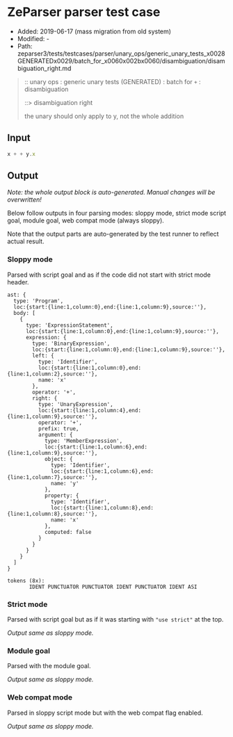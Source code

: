 # ZeParser parser test case

- Added: 2019-06-17 (mass migration from old system)
- Modified: -
- Path: zeparser3/tests/testcases/parser/unary_ops/generic_unary_tests_x0028GENERATEDx0029/batch_for_x0060x002bx0060/disambiguation/disambiguation_right.md

> :: unary ops : generic unary tests (GENERATED) : batch for `+` : disambiguation
>
> ::> disambiguation right
>
> the unary should only apply to y, not the whole addition

## Input

`````js
x + + y.x
`````

## Output

_Note: the whole output block is auto-generated. Manual changes will be overwritten!_

Below follow outputs in four parsing modes: sloppy mode, strict mode script goal, module goal, web compat mode (always sloppy).

Note that the output parts are auto-generated by the test runner to reflect actual result.

### Sloppy mode

Parsed with script goal and as if the code did not start with strict mode header.

`````
ast: {
  type: 'Program',
  loc:{start:{line:1,column:0},end:{line:1,column:9},source:''},
  body: [
    {
      type: 'ExpressionStatement',
      loc:{start:{line:1,column:0},end:{line:1,column:9},source:''},
      expression: {
        type: 'BinaryExpression',
        loc:{start:{line:1,column:0},end:{line:1,column:9},source:''},
        left: {
          type: 'Identifier',
          loc:{start:{line:1,column:0},end:{line:1,column:2},source:''},
          name: 'x'
        },
        operator: '+',
        right: {
          type: 'UnaryExpression',
          loc:{start:{line:1,column:4},end:{line:1,column:9},source:''},
          operator: '+',
          prefix: true,
          argument: {
            type: 'MemberExpression',
            loc:{start:{line:1,column:6},end:{line:1,column:9},source:''},
            object: {
              type: 'Identifier',
              loc:{start:{line:1,column:6},end:{line:1,column:7},source:''},
              name: 'y'
            },
            property: {
              type: 'Identifier',
              loc:{start:{line:1,column:8},end:{line:1,column:8},source:''},
              name: 'x'
            },
            computed: false
          }
        }
      }
    }
  ]
}

tokens (8x):
       IDENT PUNCTUATOR PUNCTUATOR IDENT PUNCTUATOR IDENT ASI
`````

### Strict mode

Parsed with script goal but as if it was starting with `"use strict"` at the top.

_Output same as sloppy mode._

### Module goal

Parsed with the module goal.

_Output same as sloppy mode._

### Web compat mode

Parsed in sloppy script mode but with the web compat flag enabled.

_Output same as sloppy mode._
